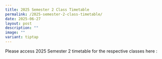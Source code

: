 ```yaml
---
title: 2025 Semester 2 Class Timetable
permalink: /2025-semester-2-class-timetable/
date: 2025-06-27
layout: post
description: ""
image: ""
variant: tiptap
---
```

<p>Please access 2025 Semester 2 timetable for the respective classes here
:</p>
<p></p>